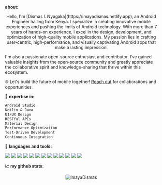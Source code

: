 **about:**

<p align="center">
Hello, I'm [Dismas I. Nyagaka](https://imayadismas.netlify.app), an Android Engineer hailing from Kenya. I specialize in creating innovative mobile experiences and pushing the limits of Android technology. With more than 7 years of hands-on experience, I excel in the design, development, and optimization of high-quality mobile applications. My passion lies in crafting user-centric, high-performance, and visually captivating Android apps that make a lasting impression.

I'm also a passionate open-source enthusiast and contributor. I've gained valuable insights from the open-source community and greatly appreciate the collaborative spirit and knowledge-sharing that thrive within this ecosystem.

🌐 Let's build the future of mobile together! [Reach out](mailto:imayadismas@gmail.com) for collaborations and opportunities.

</p>

**🌟 expertise in:**

<p align="center">
<!--START_SECTION:waka-->

```txt
Android Studio
Kotlin & Java
UI/UX Design
RESTful APIs
Material Design
Performance Optimization
Test-Driven Development
Continuous Integration
```

<!--END_SECTION:waka-->
</p>

**🔧 languages and tools:**

<p float="center">
  <img src="https://img.shields.io/badge/Firebase-FFCA28?logo=firebase&logoColor=000&style=plastic&link=https://firebase.google.com"/>
  
  <img src="https://img.shields.io/badge/-Java-9b111e?style=for-the-badge&logo=java&logoColor=red&link=https://java.com" />
	
  <img src="https://img.shields.io/badge/-MySQL-0078D6?style=for-the-badge&logo=MySQL&logoColor=white&link=https://www.mysql.com/" />

  <img src="https://img.shields.io/badge/-Python-2E2EFE?style=for-the-badge&logo=Python&logoColor=white&link=https://www.python.org/" />

  <img src="https://img.shields.io/badge/SQLite-003B57?logo=sqlite&logoColor=fff&style=plastic&link=https://www.sqlite.org/index.html"/>
  
  <img src="https://img.shields.io/badge/MySQL-4479A1?logo=mysql&logoColor=fff&style=plastic&link=https://www.mysql.com/" />
  
  <img src="https://img.shields.io/badge/Python-3776AB?logo=python&logoColor=fff&style=plastic&link=https://www.python.org" />
  
  <img src="https://img.shields.io/badge/PyCharm-000?logo=pycharm&logoColor=fff&style=plastic&link=https://www.jetbrains.com/pycharm/" />

  <img src="https://img.shields.io/badge/Git-F05032?logo=git&logoColor=fff&style=flat-square&link=https://git-scm.com" />
  
  <img src="https://img.shields.io/badge/Kotlin-7F52FF?logo=kotlin&logoColor=fff&style=flat&link=https://kotlinlang.org" />

  <img src="https://img.shields.io/badge/Android%20Studio-3DDC84?logo=androidstudio&logoColor=fff&style=plastic&link=https://developer.android.com/studio" />
  
  <img src="https://img.shields.io/badge/Android-3DDC84?logo=android&logoColor=fff&style=for-the-badge&link=https://www.android.com" />
  
  <img src="https://img.shields.io/badge/NFC-002E5F?logo=nfc&logoColor=fff&style=plastic&link=https://developer.android.com/develop/connectivity/nfc" />
  
</p>

**📈 my github stats:**

<p align="center"> 
  <img src="https://github-readme-stats.vercel.app/api?username=ImayaDismas&theme=gotham&show_icons=true&include_all_commits=true&hide_border=true&bg_color=0d1117&title_color=38D252&icon_color=1F6FEA&text_color=FEFEFE&count_private=true" alt="ImayaDismas" />
</p>
  
<!--
**ImayaDismas/ImayaDismas** is a ✨ _special_ ✨ repository because its `README.md` (this file) appears on your GitHub profile.

Here are some ideas to get you started:

- 🔭 I’m currently working on ...
- 🌱 I’m currently learning ...
- 👯 I’m looking to collaborate on ...
- 🤔 I’m looking for help with ...
- 💬 Ask me about ...
- 📫 How to reach me: ...
- 😄 Pronouns: ...
- ⚡ Fun fact: ...
-->
